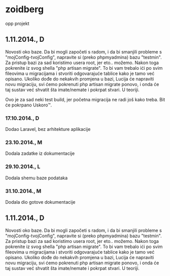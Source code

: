 zoidberg
========

opp projekt

## 1.11.2014., D
Novosti oko baze. Da bi mogli započeti s radom, i da bi smanjili probleme s "mojConfig-tvojConfig", napravite si (preko phpmyadmina) bazu "testmin". Za pristup bazi za sad koristimo usera root, jer eto.. možemo.
Nakon toga pokrenite iz svog shella "php artisan migrate". To bi vam trebalo ići po svim fileovima u migracijama i stvoriti odgovarajuće tablice kako je tamo već opisano. Ukoliko dođe do nekakvih promjena u bazi, Lucija će napraviti novu migraciju, svi ćemo pokrenuti php artisan migrate ponovo, i onda će taj sustav već shvatit šta imate/nemate i pokrpat stvari. U teoriji.

Ovo je za sad neki test build, jer početna migracija ne radi još kako treba. Bit će pokrpano Uskoro™.

### 17.10.2014., D
Dodao Laravel, bez arhitekture aplikacije

### 23.10.2014., M
Dodala zadatke iz dokumentacije

### 29.10.2014., L
Dodala shemu baze podataka

### 31.10.2014., M
Dodala dio gotove dokumentacije

## 1.11.2014., D
Novosti oko baze. Da bi mogli započeti s radom, i da bi smanjili probleme s "mojConfig-tvojConfig", napravite si (preko phpmyadmina) bazu "testmin". Za pristup bazi za sad koristimo usera root, jer eto.. možemo.
Nakon toga pokrenite iz svog shella "php artisan migrate". To bi vam trebalo ići po svim fileovima u migracijama i stvoriti odgovarajuće tablice kako je tamo već opisano. Ukoliko dođe do nekakvih promjena u bazi, Lucija će napraviti novu migraciju, svi ćemo pokrenuti php artisan migrate ponovo, i onda će taj sustav već shvatit šta imate/nemate i pokrpat stvari. U teoriji.
